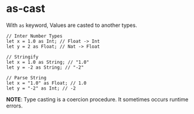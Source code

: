 # as-cast

With `as` keyword, Values are casted to another types.

```rust,noplaypen
// Inter Number Types
let x = 1.0 as Int; // Float -> Int
let y = 2 as Float; // Nat -> Float

// Stringify
let x = 1.0 as String; // "1.0"
let y = -2 as String; // "-2"

// Parse String
let x = "1.0" as Float; // 1.0
let y = "-2" as Int; // -2
```

__NOTE__:
Type casting is a coercion procedure.
It sometimes occurs runtime errors.
